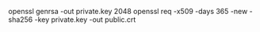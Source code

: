 openssl genrsa -out private.key 2048
openssl req -x509 -days 365 -new -sha256 -key private.key -out public.crt
